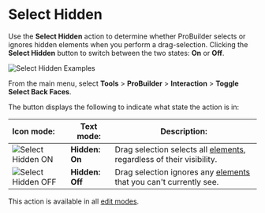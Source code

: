 # Select Hidden

Use the __Select Hidden__ action to determine whether ProBuilder selects or ignores hidden elements when you perform a drag-selection. Clicking the __Select Hidden__ button to switch between the two states: __On__ or __Off__.

![Select Hidden Examples](images/SelectHidden_Example.png)

From the main menu, select **Tools** > **ProBuilder** > **Interaction** > **Toggle Select Back Faces**.

The button displays the following to indicate what state the action is in:

| **Icon mode:**                                             | **Text mode:**    | **Description:**                                           |
| :----------------------------------------------------------- | --------------- | ------------------------------------------------------------ |
| ![Select Hidden ON](images/icons/Selection_SelectHidden-ON.png) | **Hidden: On**  | Drag selection selects all [elements](modes.md), regardless of their visibility. |
| ![Select Hidden OFF](images/icons/Selection_SelectHidden-OFF.png) | **Hidden: Off** | Drag selection ignores any [elements](modes.md) that you can't currently see. |

This action is available in all [edit modes](modes.md).


